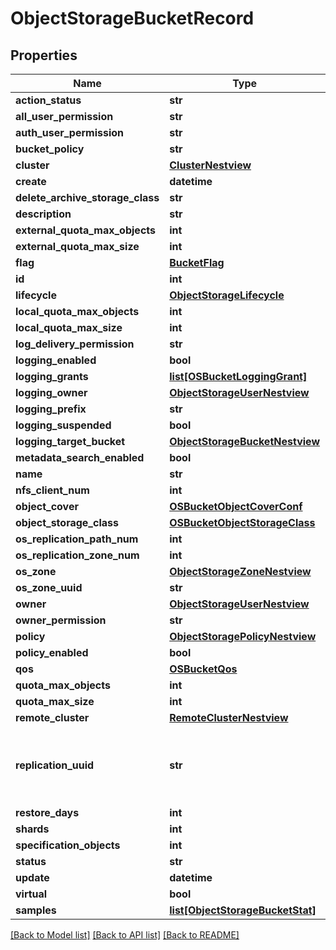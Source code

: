 # ObjectStorageBucketRecord

## Properties
Name | Type | Description | Notes
------------ | ------------- | ------------- | -------------
**action_status** | **str** |  | [optional] 
**all_user_permission** | **str** |  | [optional] 
**auth_user_permission** | **str** |  | [optional] 
**bucket_policy** | **str** |  | [optional] 
**cluster** | [**ClusterNestview**](ClusterNestview.md) |  | [optional] 
**create** | **datetime** |  | [optional] 
**delete_archive_storage_class** | **str** |  | [optional] 
**description** | **str** |  | [optional] 
**external_quota_max_objects** | **int** |  | [optional] 
**external_quota_max_size** | **int** |  | [optional] 
**flag** | [**BucketFlag**](BucketFlag.md) |  | [optional] 
**id** | **int** |  | [optional] 
**lifecycle** | [**ObjectStorageLifecycle**](ObjectStorageLifecycle.md) |  | [optional] 
**local_quota_max_objects** | **int** |  | [optional] 
**local_quota_max_size** | **int** |  | [optional] 
**log_delivery_permission** | **str** |  | [optional] 
**logging_enabled** | **bool** |  | [optional] 
**logging_grants** | [**list[OSBucketLoggingGrant]**](OSBucketLoggingGrant.md) |  | [optional] 
**logging_owner** | [**ObjectStorageUserNestview**](ObjectStorageUserNestview.md) |  | [optional] 
**logging_prefix** | **str** |  | [optional] 
**logging_suspended** | **bool** |  | [optional] 
**logging_target_bucket** | [**ObjectStorageBucketNestview**](ObjectStorageBucketNestview.md) |  | [optional] 
**metadata_search_enabled** | **bool** |  | [optional] 
**name** | **str** |  | [optional] 
**nfs_client_num** | **int** |  | [optional] 
**object_cover** | [**OSBucketObjectCoverConf**](OSBucketObjectCoverConf.md) |  | [optional] 
**object_storage_class** | [**OSBucketObjectStorageClass**](OSBucketObjectStorageClass.md) |  | [optional] 
**os_replication_path_num** | **int** |  | [optional] 
**os_replication_zone_num** | **int** |  | [optional] 
**os_zone** | [**ObjectStorageZoneNestview**](ObjectStorageZoneNestview.md) |  | [optional] 
**os_zone_uuid** | **str** |  | [optional] 
**owner** | [**ObjectStorageUserNestview**](ObjectStorageUserNestview.md) |  | [optional] 
**owner_permission** | **str** |  | [optional] 
**policy** | [**ObjectStoragePolicyNestview**](ObjectStoragePolicyNestview.md) |  | [optional] 
**policy_enabled** | **bool** |  | [optional] 
**qos** | [**OSBucketQos**](OSBucketQos.md) |  | [optional] 
**quota_max_objects** | **int** |  | [optional] 
**quota_max_size** | **int** |  | [optional] 
**remote_cluster** | [**RemoteClusterNestview**](RemoteClusterNestview.md) |  | [optional] 
**replication_uuid** | **str** | NOTE: Use name of bucket as replication uuid for simplicity | [optional] 
**restore_days** | **int** |  | [optional] 
**shards** | **int** |  | [optional] 
**specification_objects** | **int** |  | [optional] 
**status** | **str** |  | [optional] 
**update** | **datetime** |  | [optional] 
**virtual** | **bool** |  | [optional] 
**samples** | [**list[ObjectStorageBucketStat]**](ObjectStorageBucketStat.md) |  | [optional] 

[[Back to Model list]](../README.md#documentation-for-models) [[Back to API list]](../README.md#documentation-for-api-endpoints) [[Back to README]](../README.md)


